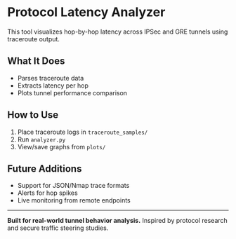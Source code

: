 # Protocol Latency Analyzer

This tool visualizes hop-by-hop latency across IPSec and GRE tunnels using traceroute output.

## What It Does

- Parses traceroute data
- Extracts latency per hop
- Plots tunnel performance comparison

## How to Use

1. Place traceroute logs in `traceroute_samples/`
2. Run `analyzer.py`
3. View/save graphs from `plots/`

## Future Additions

- Support for JSON/Nmap trace formats
- Alerts for hop spikes
- Live monitoring from remote endpoints

---

**Built for real-world tunnel behavior analysis.** Inspired by protocol research and secure traffic steering studies.
